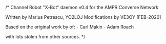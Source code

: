 /*
Channel Robot "X-Bot" daemon v0.4 for the AMPR Converse Network

Written by Marius Petrescu, YO2LOJ
Modifications by VE3OY [FEB-2020]

Based on the original work by of:
      - Carl Makin
      - Adam Roach

with lots stolen from other sources.
*/

